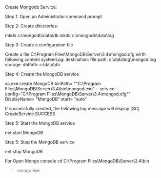 Create Mongodb Service:

Step 1: Open an Administrator command prompt

Step 2: Create directories:

mkdir c:\mongodb\data\db
mkdir c:\mongodb\data\log


Step 3: Create a configuration file

Create a file C:\Program Files\MongoDB\Server\3.4\mongod.cfg wirth following content
systemLog:
    destination: file
    path: c:\data\log\mongod.log
storage:
    dbPath: c:\data\db
	
Step 4: Create the MongoDB service

sc.exe create MongoDB binPath= "\"C:\Program Files\MongoDB\Server\3.4\bin\mongod.exe\" --service --config=\"C:\Program Files\MongoDB\Server\3.4\mongod.cfg\"" DisplayName= "MongoDB" start= "auto"

If successfully created, the following log message will display
[SC] CreateService SUCCESS	

Step 5: Start the MongoDB service

net start MongoDB


Step 5: Stop the MongoDB service

net stop  MongoDB



For Open Mongo console
cd C:\Program Files\MongoDB\Server\3.4\bin
>mongo.exe